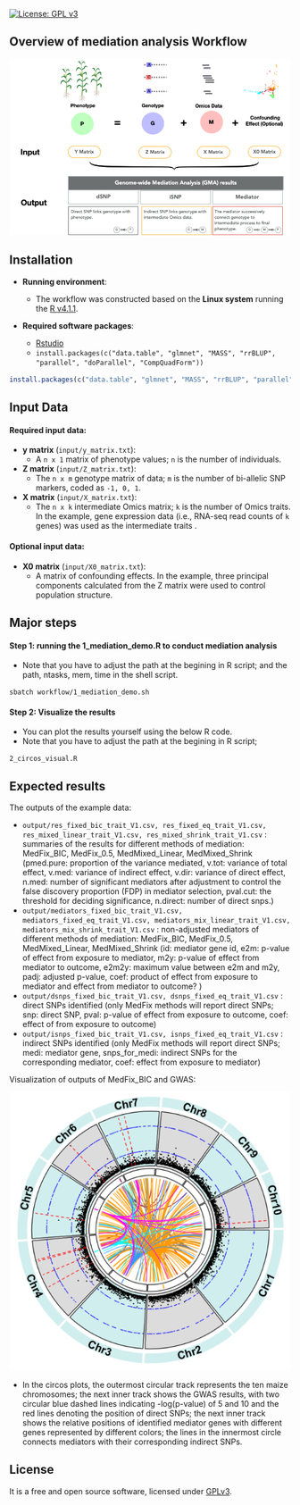 [![License: GPL v3](https://img.shields.io/badge/License-GPL%20v3-blue.svg)](http://www.gnu.org/licenses/gpl-3.0)


## Overview of mediation analysis Workflow

![](graphs/workflow.png)

## Installation

- __Running environment__: 
    - The workflow was constructed based on the __Linux system__ running the [R v4.1.1](https://cran.r-project.org/).

- __Required software packages__: 
    - [Rstudio](https://www.rstudio.com/products/rstudio/download/)
    - `install.packages(c("data.table", "glmnet", "MASS", "rrBLUP", "parallel", "doParallel", "CompQuadForm"))`
        
```R
install.packages(c("data.table", "glmnet", "MASS", "rrBLUP", "parallel", "doParallel", "CompQuadForm"))
```

## Input Data

#### Required input data:

- __y matrix__ (`input/y_matrix.txt`): 
  - A `n x 1` matrix of phenotype values; `n` is the number of individuals.
- __Z matrix__ (`input/Z_matrix.txt`): 
  - The `n x m` genotype matrix of  data; `m` is the number of bi-allelic SNP markers, coded as `-1, 0, 1`.
- __X matrix__ (`input/X_matrix.txt`): 
  - The `n x k` intermediate Omics matrix; `k` is the number of Omics traits. 
  In the example, gene expression data (i.e., RNA-seq read counts of `k` genes) was used as the intermediate traits .


#### Optional input data:
- __X0 matrix__ (`input/X0_matrix.txt`): 
  - A matrix of confounding effects. In the example, three principal components calculated from the Z matrix were used to control population structure.
  


## Major steps

#### Step 1: running the 1_mediation_demo.R to conduct mediation analysis
- Note that you have to adjust the path at the begining in R script; and the path, ntasks, mem, time in the shell script.

```
sbatch workflow/1_mediation_demo.sh
```

#### Step 2: Visualize the results

- You can plot the results yourself using the below R code.
- Note that you have to adjust the path at the begining in R script;

```
2_circos_visual.R
```


## Expected results

The outputs of the example data:  

- `output/res_fixed_bic_trait_V1.csv, res_fixed_eq_trait_V1.csv, res_mixed_linear_trait_V1.csv, res_mixed_shrink_trait_V1.csv` : summaries of the results for different methods of mediation: MedFix_BIC, MedFix_0.5, MedMixed_Linear, MedMixed_Shrink (pmed.pure: proportion of the variance mediated, v.tot: variance of total effect, v.med: variance of indirect effect, v.dir: variance of direct effect, n.med: number of significant mediators after adjustment to control the false discovery proportion (FDP) in mediator selection, pval.cut: the threshold for deciding significance, n.direct: number of direct snps.)
- `output/mediators_fixed_bic_trait_V1.csv, mediators_fixed_eq_trait_V1.csv, mediators_mix_linear_trait_V1.csv, mediators_mix_shrink_trait_V1.csv` : non-adjusted mediators of different methods of mediation: MedFix_BIC, MedFix_0.5, MedMixed_Linear, MedMixed_Shrink (id: mediator gene id, e2m: p-value of effect from exposure to mediator, m2y: p-value of effect from mediator to outcome, e2m2y: maximum value between e2m and m2y, padj: adjusted p-value, coef: product of effect from exposure to mediator and effect from mediator to outcome? )
- `output/dsnps_fixed_bic_trait_V1.csv, dsnps_fixed_eq_trait_V1.csv` : direct SNPs identified (only MedFix methods will report direct SNPs; snp: direct SNP, pval: p-value of effect from exposure to outcome, coef: effect of from exposure to outcome)
- `output/isnps_fixed_bic_trait_V1.csv, isnps_fixed_eq_trait_V1.csv` : indirect SNPs identified (only MedFix methods will report direct SNPs; medi: mediator gene, snps_for_medi: indirect SNPs for the corresponding mediator, coef: effect from exposure to mediator)


Visualization of outputs of MedFix_BIC and GWAS:

![](graphs/circos.PNG)

- In the circos plots, the outermost circular track represents the ten maize chromosomes; the next inner track shows the GWAS results, with two circular blue dashed lines indicating -log(p-value) of 5 and 10 and the red lines denoting the position of direct SNPs;
the next inner track shows the relative positions of identified mediator genes with different genes represented by different colors; the lines in the innermost circle connects mediators with their corresponding indirect SNPs.

## License
It is a free and open source software, licensed under [GPLv3](https://github.com/github/choosealicense.com/blob/gh-pages/_licenses/gpl-3.0.txt).
